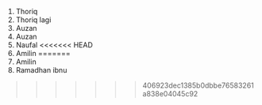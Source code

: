 1. Thoriq
1. Thoriq lagi
2. Auzan
2. Auzan
3. Naufal
<<<<<<< HEAD
4. Amilin
=======
4. Amilin
5. Ramadhan ibnu
>>>>>>> 406923dec1385b0dbbe76583261a838e04045c92

